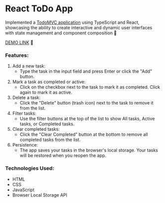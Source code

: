 # React ToDo App

Implemented a [TodoMVC application](https://todomvc.com/) using TypeScript and React, showcasing the ability to create interactive and dynamic user interfaces with state management and component composition 🚀

[DEMO LINK](https://ukrainiane-panda.github.io/TodoApp__-react-/) 🌟

### Features:
1. Add a new task:
   - Type the task in the input field and press Enter or click the "Add" button.
2. Mark a task as completed or active:
   - Click on the checkbox next to the task to mark it as completed. Click again to mark it as active.
3. Delete a task:
   - Click the "Delete" button (trash icon) next to the task to remove it from the list.
4. Filter tasks:
   - Use the filter buttons at the top of the list to show All tasks, Active tasks, or Completed tasks.
5. Clear completed tasks:
   - Click the "Clear Completed" button at the bottom to remove all completed tasks from the list.
6. Persistence:
   - The app saves your tasks in the browser's local storage. Your tasks will be restored when you reopen the app.

### Technologies Used:
- HTML
- CSS
- JavaScript
- Browser Local Storage API
